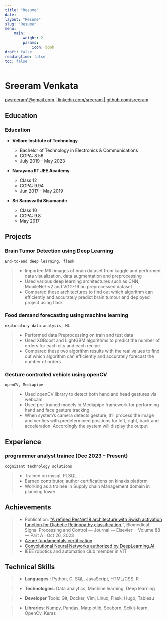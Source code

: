 ```yaml
---
title: "Resume"
date: 
layout: "Resume"
slug: "Resume"
menu:
    main:
        weight: 2
        params: 
            icon: book
draft: false
readingtime: false
toc: false
---
```


# Sreeram Venkata

[ pvsreeram1@gmail.com ](mailto:x@x.com)|[ linkedin.com/sreeram ](https://www.linkedin.com/in/sreeram-venkata-484a69194/)|[ github.com/sreeram](https://github.com/sreeram2022)

## Education

### Education

- **Vellore Institute of Technology**

  - Bachelor of Technology in Electronics & Communications
  - CGPA: 8.56
  - July 2019 - May 2023

- **Narayana IIT JEE Academy**

  - Class 12
  - CGPA: 9.94
  - Jun 2017 – May 2019

- **Sri Sarasvathi Sisumandir**
  - Class 10
  - CGPA: 9.8
  - May 2017

## Projects

### Brain Tumor Detection using Deep Learning

`End-to-end deep learning, flask`

>- Imported MRI images of brain dataset from kaggle and performed data
  visualization, data augmentation and preprocessing
>- Used various deep learning architectures such as CNN, MobileNet-v2 and VGG-16
  on preprocessed dataset
>- Compared these architectures to find out which algorithm can efficiently and
  accurately predict brain tumour and deployed project using flask

### Food demand forecasting using machine learning

`exploratory data analysis, ML`
>- Performed data Preprocessing on train and test data
>- Used XGBoost and LightGBM algorithms to predict the number of orders for each
  city and each recipe
>- Compared these two algorithm results with the real values to find out which
  algorithm can efficiently and accurately forecast the number of orders

### Gesture controlled vehicle using openCV

`openCV, Mediapipe`

>- Used openCV library to detect both hand and head gestures via webcam
>- Used pre-trained models in Mediapipe framework for performing hand and face
  gesture tracking
>- When system’s camera detects gesture, it’ll process the image and verifies
  with predetermined positions for left, right, back and acceleration.
  Accordingly the system will display the output

## Experience

### programmer analyst trainee (Dec 2023 – Present)

`cognizant technology solutions`

> - Trained on mysql, PLSQL
> - Earned contributor, author certifications on kinaxis platform
> - Working as a trainee in Supply chain Management domain in planning tower

## Achievements
> -  Publication:
  [“A refined ResNet18 architecture with Swish activation function for Diabetic Retinopathy classification ](https://www.sciencedirect.com/science/article/abs/pii/S1746809423010637)”,
  Biomedical Signal Processing and Control — Journal — Elsevier —Volume 88 —
  Part A · Oct 26, 2023
> - [Azure fundamentals certification](https://www.credly.com/badges/0c53b5d9-61fb-4640-acd4-d237d38ea92a)
> - [Convolutional Neural Networks authorized by DeepLearning.AI](https://coursera.org/share/323487dbfa397ab0320d79a7dd2a86b2)
> - IEEE robotics and automation club member in VIT

## Technical Skills

> - **Languages** : Python, C, SQL, JavaScript, HTML/CSS, R

> - **Technologies**: Data analytics, Machine learning, Deep learning

> - **Developer** Tools: Git, Docker, Vim, Linux, Flask, Hugo, Tableau

> - **Libraries**: Numpy, Pandas, Matplotlib, Seaborn, Scikit-learn, OpenCv, Keras

